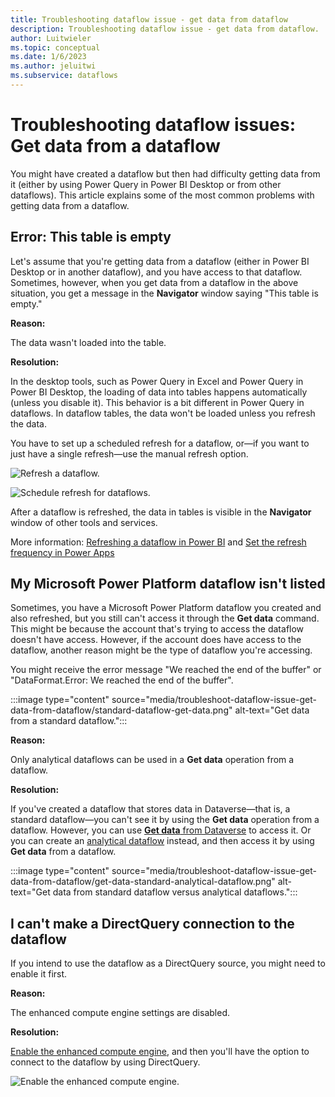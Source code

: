 ```yaml
---
title: Troubleshooting dataflow issue - get data from dataflow
description: Troubleshooting dataflow issue - get data from dataflow.
author: Luitwieler
ms.topic: conceptual
ms.date: 1/6/2023
ms.author: jeluitwi
ms.subservice: dataflows
---
```


# Troubleshooting dataflow issues: Get data from a dataflow

You might have created a dataflow but then had difficulty getting data from it (either by using Power Query in Power BI Desktop or from other dataflows). This article explains some of the most common problems with getting data from a dataflow.

## Error: This table is empty

Let's assume that you're getting data from a dataflow (either in Power BI Desktop or in another dataflow), and you have access to that dataflow. Sometimes, however, when you get data from a dataflow in the above situation, you get a message in the **Navigator** window saying "This table is empty."

**Reason:**

The data wasn't loaded into the table.

**Resolution:**

In the desktop tools, such as Power Query in Excel and Power Query in Power BI Desktop, the loading of data into tables happens automatically (unless you disable it). This behavior is a bit different in Power Query in dataflows. In dataflow tables, the data won't be loaded unless you refresh the data.

You have to set up a scheduled refresh for a dataflow, or&mdash;if you want to just have a single refresh&mdash;use the manual refresh option.

![Refresh a dataflow.](/power-bi/transform-model/media/service-dataflows-create-use/dataflows-create-use_13.png)

![Schedule refresh for dataflows.](/power-bi/transform-model/media/service-dataflows-create-use/dataflows-create-use_14.png)

After a dataflow is refreshed, the data in tables is visible in the **Navigator** window of other tools and services.

More information: [Refreshing a dataflow in Power BI](/power-bi/transform-model/dataflows/dataflows-configure-consume#refreshing-a-dataflow) and [Set the refresh frequency in Power Apps](/powerapps/maker/common-data-service/create-and-use-dataflows#set-the-refresh-frequency)

## My Microsoft Power Platform dataflow isn't listed

Sometimes, you have a Microsoft Power Platform dataflow you created and also refreshed, but you still can't access it through the **Get data** command. This might be because the account that's trying to access the dataflow doesn't have access. However, if the account does have access to the dataflow, another reason might be the type of dataflow you're accessing.

You might receive the error message "We reached the end of the buffer" or "DataFormat.Error: We reached the end of the buffer".

:::image type="content" source="media/troubleshoot-dataflow-issue-get-data-from-dataflow/standard-dataflow-get-data.png" alt-text="Get data from a standard dataflow.":::

**Reason:**

Only analytical dataflows can be used in a **Get data** operation from a dataflow.

**Resolution:**

If you've created a dataflow that stores data in Dataverse&mdash;that is, a standard dataflow&mdash;you can't see it by using the **Get data** operation from a dataflow. However, you can use [**Get data** from Dataverse](../connectors/dataverse.md#finding-your-dataverse-environment-url) to access it. Or you can create an [analytical dataflow](understanding-differences-between-analytical-standard-dataflows.md) instead, and then access it by using **Get data** from a dataflow.

:::image type="content" source="media/troubleshoot-dataflow-issue-get-data-from-dataflow/get-data-standard-analytical-dataflow.png" alt-text="Get data from standard dataflow versus analytical dataflows.":::

## I can't make a DirectQuery connection to the dataflow

If you intend to use the dataflow as a DirectQuery source, you might need to enable it first.

**Reason:**

The enhanced compute engine settings are disabled.

**Resolution:**

[Enable the enhanced compute engine](/power-bi/transform-model/service-dataflows-directquery), and then you'll have the option to connect to the dataflow by using DirectQuery.

![Enable the enhanced compute engine.](/power-bi/transform-model/media/service-dataflows-directquery/dataflows-directquery-01.png)
